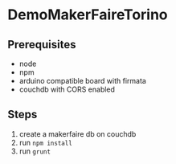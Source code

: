 DemoMakerFaireTorino
====================

Prerequisites
-------------
- node
- npm
- arduino compatible board with firmata
- couchdb with CORS enabled

Steps
-----
1. create a makerfaire db on couchdb
2. run `npm install`
3. run `grunt`
